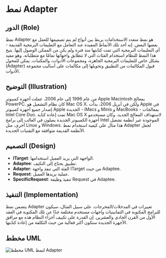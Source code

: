 # نمط Adapter

## الدور (Role)

نمط Adapter هو نمط متعدد الاستخدامات يربط بين أنواع لم يتم تصميمها للعمل مع بعضها البعض. إنه أحد تلك الأنماط المفيدة عند التعامل مع التعليمات البرمجية القديمة - أي التعليمات البرمجية التي تمت كتابتها منذ فترة ولم يكن من الممكن الوصول إليها. يتيح هذا النمط للنظام استخدام الفئات التي لا تتطابق واجهاتها تمامًا مع متطلباته. وهو مفيد بشكل خاص للتعليمات البرمجية الجاهزة، ومجموعات الأدوات، والمكتبات. يمكن للمحول (Adapter) قبول المكالمات من التطبيق وتحويلها إلى مكالمات على أساليب مجموعة الأدوات.

## التوضيح (Illustration)

من عام 1996 إلى عام 2006، عملت أجهزة كمبيوتر Apple Macintosh بمعالج PowerPC. كان نظام التشغيل هو Mac OS X. ولكن في أبريل 2006، بدأت Apple في إصدار جميع أجهزة كمبيوتر Apple الجديدة - iMacs و Minis و MacBooks - بمعالجات Intel Core Duo. تمت إعادة كتابة Mac OS X لاستهداف المعالج الجديد، وكان مستخدمو أجهزة الكمبيوتر الجديدة يصلون في الغالب إلى برامج Intel الموجودة عبر أنظمة تشغيل أخرى، مثل Linux و Windows. هذا مثال على كيفية استخدام نمط Adapter لجعل الأنظمة القديمة متوافقة مع التقنيات الجديدة.

## التصميم (Design)

*   **ITarget**: الواجهة التي يريد العميل استخدامها.
*   **Adaptee**: تطبيق يحتاج إلى التكيف.
*   **Adapter**: الفئة التي تنفذ واجهة ITarget من حيث Adaptee.
*   **Request**: عملية يريدها العميل.
*   **SpecificRequest**: تنفيذ وظيفة Request في Adaptee.

## التنفيذ (Implementation)

يتضمن نمط Adapter تغييرات في المدخلات/المخرجات. على سبيل المثال، سيكون للبرامج المكتوبة في الثمانينيات واجهات مستخدم مختلفة جدًا عن تلك المكتوبة في العقد الأول من القرن الحادي والعشرين. إن القدرة على تكييف أجزاء النظام هذه مع مرافق الأجهزة الجديدة ستكون أكثر فعالية من حيث التكلفة من إعادة كتابتها.

<!-- شرح مُعد بواسطة AI بناءً على المحاضرة: AdvProglec1.pptx -->



## مخطط UML

![مخطط UML لنمط Adapter](/home/ubuntu/explanations/assets/adapter_uml.png)


